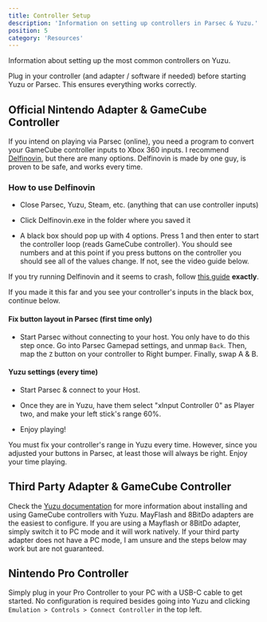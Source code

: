 ```yaml
---
title: Controller Setup
description: 'Information on setting up controllers in Parsec & Yuzu.'
position: 5
category: 'Resources'
---
```


Information about setting up the most common controllers on Yuzu.

<alert type="info">
  Plug in your controller (and adapter / software if needed) before starting Yuzu or Parsec. This ensures everything works correctly.
</alert>

## Official Nintendo Adapter & GameCube Controller

If you intend on playing via Parsec (online), you need a program to convert your GameCube controller inputs to Xbox 360 inputs. I recommend [Delfinovin](https://github.com/Struggleton/Delfinovin/releases/download/v0.02/Delfinovin.zip), but there are many options. Delfinovin is made by one guy, is proven to be safe, and works every time.

### How to use Delfinovin

- Close Parsec, Yuzu, Steam, etc. (anything that can use controller inputs)

- Click Delfinovin.exe in the folder where you saved it

- A black box should pop up with 4 options. Press 1 and then enter to start the controller loop (reads GameCube controller). You should see numbers and at this point if you press buttons on the controller you should see all of the values change. If not, see the video guide below.

<alert type="info">
  If you try running Delfinovin and it seems to crash, follow <a href="https://www.youtube.com/watch?v=bi2hf6VxmiI" title="Video Guide to Fix Delfinovin" target="_blank">this guide</a> <b>exactly</b>.
</alert>

If you made it this far and you see your controller's inputs in the black box, continue below.

#### Fix button layout in Parsec (first time only)

- Start Parsec without connecting to your host. You only have to do this step once. Go into Parsec Gamepad settings, and unmap `Back`. Then, map the `Z` button on your controller to Right bumper. Finally, swap A & B. 

#### Yuzu settings (every time)

- Start Parsec & connect to your Host. 

- Once they are in Yuzu, have them select "xInput Controller 0" as Player two, and make your left stick's range 60%.

- Enjoy playing!

<alert type="warning">
  You must fix your controller's range in Yuzu every time. However, since you adjusted your buttons in Parsec, at least those will always be right. Enjoy your time playing.
</alert>



## Third Party Adapter & GameCube Controller

Check the [Yuzu documentation](https://yuzu-emu.org/wiki/faq/#how-do-i-use-my-gamecube-controller-adapter) for more information about installing and using GameCube controllers with Yuzu. MayFlash and 8BitDo adapters are the easiest to configure. If you are using a Mayflash or 8BitDo adapter, simply switch it to PC mode and it will work natively. If your third party adapter does not have a PC mode, I am unsure and the steps below may work but are not guaranteed.

## Nintendo Pro Controller

Simply plug in your Pro Controller to your PC with a USB-C cable to get started. No configuration is required besides going into Yuzu and clicking `Emulation > Controls > Connect Controller` in the top left.

